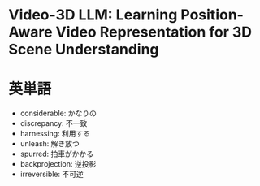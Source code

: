 # Video-3D LLM: Learning Position-Aware Video Representation for 3D Scene Understanding

# 英単語
- considerable: かなりの
- discrepancy: 不一致
- harnessing: 利用する
- unleash: 解き放つ
- spurred: 拍車がかかる
- backprojection: 逆投影
- irreversible: 不可逆